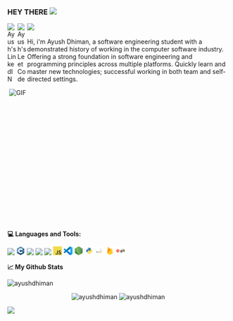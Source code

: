    ### HEY THERE <img src="https://media.giphy.com/media/hvRJCLFzcasrR4ia7z/giphy.gif" width="25px">
<a href="https://www.linkedin.com/in/ayush-dhiman-569234190/">
  <img align="left" alt="Ayush's LinkedIN" width="22px" src="https://user-images.githubusercontent.com/61506157/135613705-4556b6d7-a643-477f-81f8-ab567e02e2e3.png" />
</a>
<a href="https://leetcode.com/ayushdhiman101/" >
  <img align="left" style="margin-left:1px;" alt="Ayush's LeetCode" width="22px" src="https://user-images.githubusercontent.com/61506157/135609241-35477e28-03e5-47b1-8a2b-410020fb2939.png" />
</a>

![](https://visitor-badge.glitch.me/badge?page_id=ayushdhiman101.ayushdhiman101)

  Hi, i'm Ayush Dhiman, a software engineering student with a demonstrated history of working in the computer software
  industry. Offering a strong foundation in software engineering and programming principles across
  multiple platforms. Quickly learn and master new technologies; successful working in both team and
  self-directed settings.

  <img align="right" alt="GIF" src="https://user-images.githubusercontent.com/61506157/135606287-0542c6f5-2dda-4b9f-bb82-beb8aec4d66b.gif" width="500" height="320" />

**💻 Languages and Tools:**  

<code><img height="20" src="https://user-images.githubusercontent.com/61506157/135606285-388775c3-351c-4b3c-b5bc-dc25bcb87243.png"></code>
<code><img height="20" src="https://raw.githubusercontent.com/github/explore/80688e429a7d4ef2fca1e82350fe8e3517d3494d/topics/cpp/cpp.png"></code>
<code><img height="20" src="https://user-images.githubusercontent.com/61506157/135606273-3253142f-4f50-4008-87a9-a5fe3a00436d.png"></code>
<code><img height="20" src="https://user-images.githubusercontent.com/61506157/135606586-a0582e48-f564-4e31-a32c-f3c9f503652a.jpg"></code>
<code><img height="20" src="https://user-images.githubusercontent.com/61506157/135606279-9b15f6cd-08b6-42bf-9e6c-aae67c5f4b45.jpg"></code>
<code><img height="20" src="https://raw.githubusercontent.com/github/explore/80688e429a7d4ef2fca1e82350fe8e3517d3494d/topics/javascript/javascript.png"></code>
<code><img height="20" src="https://raw.githubusercontent.com/github/explore/80688e429a7d4ef2fca1e82350fe8e3517d3494d/topics/visual-studio-code/visual-studio-code.png"></code>
<code><img height="20" src="https://raw.githubusercontent.com/github/explore/80688e429a7d4ef2fca1e82350fe8e3517d3494d/topics/nodejs/nodejs.png"></code>
<code><img height="20" src="https://raw.githubusercontent.com/github/explore/80688e429a7d4ef2fca1e82350fe8e3517d3494d/topics/python/python.png"></code>
<code><img height="20" src="https://raw.githubusercontent.com/github/explore/80688e429a7d4ef2fca1e82350fe8e3517d3494d/topics/mysql/mysql.png"></code>
<code><img height="20" src="https://raw.githubusercontent.com/github/explore/80688e429a7d4ef2fca1e82350fe8e3517d3494d/topics/firebase/firebase.png"></code>
<code><img height="20" src="https://raw.githubusercontent.com/github/explore/80688e429a7d4ef2fca1e82350fe8e3517d3494d/topics/git/git.png"></code>

**📈 My Github Stats**

<p align="left"> <img src="https://github-readme-stats.vercel.app/api/top-langs/?username=ayushdhiman101&theme=tokyonight&show_icons=true" alt="ayushdhiman" />
      
<p width="100%" align="center">
          <img width="49.7%%" src="https://github-readme-stats.vercel.app/api?username=ayushdhiman101&show_icons=true&theme=tokyonight&count_private=true&include_all_commits=true" alt="ayushdhiman" />
          <img width="49.7%%" src="https://github-readme-streak-stats.herokuapp.com/?user=ayushdhiman101&theme=tokyonight" alt="ayushdhiman" />
</p>

<img width="100%" src="https://activity-graph.herokuapp.com/graph?username=ayushdhiman101&bg_color=1a1b27&color=70a4fc&line=e34c26&point=329c92&area=true&hide_border=false" />
   
   
